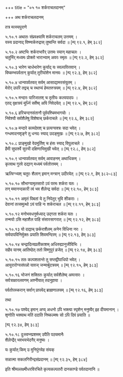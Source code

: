 +++
title = "०५ १० शर्कराचलदानम्"

+++
अथ शर्कराचलदानम्

तत्र मत्स्यपुराणे

५.१०.१ अथातः संप्रवक्ष्यामि शर्कराचलम् उत्तमम् ।  
यस्य प्रदानाद् विष्ण्वर्करुद्रास् तुष्यन्ति सर्वदा ॥ [म्प् ९२.१, हेम् ३८२]

५.१०.२ अष्टभिः शर्कराभारैर् उत्तमः स्यान् महाचलः ।  
चतुर्भिर् मध्यमः प्रोक्तो भाराभ्याम् अवरः स्मृतः ॥ [म्प् ९२.२, हेम् ३८२]

५.१०.३ भारेण चार्धभारेण कुर्याद् यः स्वल्पवित्तवान् ।  
विष्कम्भपर्वतान् कुर्यात् तुरीयांशेन मानवः ॥ [म्प् ९२.३, हेम् ३८२]

५.१०.४ धान्यपर्वतवत् सर्वम् आसाद्यामरसंयुतम् ।  
मेरोर् उपरि तद्वच् च स्थाप्यं हेमतरुत्रयम् ॥ [म्प् ९२.४, हेम् ३८२]

५.१०.५ मन्दारः पारिजातश् च तृतीयः कल्पपादपः ।  
एतद् वृक्षत्रयं मूर्ध्नि सर्वेष्व् अपि निवेदयेत् ॥ [म्प् ९२.५, हेम् ३८२]

५.१०.६ हरिचन्दनसंतानौ पूर्वपश्चिमभागयोः ।  
निवेश्यौ सर्वशैलेषु विशेषाच् छर्कराचले ॥ [म्प् ९२.६, हेम् ३८२]

५.१०.७ मन्दारे कामदेवश् च प्रत्यग्वक्त्रः सदा भवेत् ।  
गन्धमादनशृङ्गे तु धनदः स्याद् उदङ्मुखः ॥ [म्प् ९२.७, हेम् ३८२]

५.१०.८ प्राङ्मुखो वेदमूर्तिश् च हंसः स्याद् विपुलाचले ।  
हैमी सुपार्श्वे सुरभी दक्षिणाभिमुखी भवेत् ॥ [म्प् ९२.८, हेम् ३८२]

५.१०.९ धान्यपर्वतवत् सर्वम् आवाहनम् अथाधिकम् ।  
कृत्वाथ गुरवे दद्यान् मध्यमं पर्वतोत्तमम् ।

ऋत्विग्भ्यश् चतुरः शैलान् इमान् मन्त्रान् उदीरयेत् ॥ [म्प् ९२.९, हेम् ३८२–८३]

५.१०.१० सौभाग्यामृतसारो ऽयं परमः शर्करा यतः ।  
तन् ममानन्दकारी त्वं भव शैलेन्द्र सर्वदा ॥ [म्प् ९२.१०, हेम् ३८३]

५.१०.११ अमृतं पिबतां ये तु निपेतुर् भुवि शीकराः ।  
देवानां तत्समुत्थो ऽयं पाहि नः शर्कराचल ॥ [म्प् ९२.११, हेम् ३८३]

५.१०.१२ मनोभवधनुर्मध्याद् उद्गता शर्करा यतः ।  
तन्मयो ऽसि महाशैल पाहि संसारसागरात् ॥ [म्प् ९२.१२, हेम् ३८३]

५.१०.१३ यो दद्याच् छर्कराशैलम् अनेन विधिना नरः ।  
सर्वपापविनिर्मुक्तः प्रयाति शिवमन्दिरम् ॥ [म्प् ९२.१३, हेम् ३८३]

५.१०.१४ चन्द्रादित्यप्रतीकाशम् अधिरुह्यानुजीविभिः ।  
सहैव यानम् आतिष्ठेत् ततो विष्णुपुरं व्रजेत् ॥ [म्प् ९२.१४, हेम् ३८३]

५.१०.१५ ततः कल्पशतान्ते तु सप्तद्वीपाधिपो भवेत् ।  
आयुरारोग्यसंपन्नो यावज् जन्मार्बुदत्रयम् ॥ [म्प् ९२.१५, हेम् ३८३]

५.१०.१६ भोजनं शक्तितः कुर्यात् सर्वशैलेष्व् अमत्सरः ।  
सर्वत्राक्षारलवणम् अश्नीयात् तदनुज्ञया ।

पर्वतोपस्करान् सर्वान् प्रापयेद् ब्राह्मणालयम् ॥ [म्प् ९२.१६, हेम् ३८३]

तथा

५.१०.१७ पश्येद् इमान् अप्य् अधनो ऽपि भक्त्या स्पृशेन् मनुष्यैर् इह दीयमानान् ।  
शृणोति भक्याथ मतिं ददाति निष्कल्मषः सो ऽपि दिवं प्रयाति ॥

[म्प् ९२.३४, हेम् ३८३]

५.१०.१८ दुःस्वप्नप्रशमम् उपैति पठ्यमानैः  
शैलेन्द्रैर् भवभयभेदनैर् मनुष्यः ।

यः कुर्यात् किम् उ मुनिपुंगवेह संयक्

सन्नात्मा सकलगिरीन्द्रसंप्रदानम् ॥ [म्प् ९२.३५, हेम् ३८४]

इति श्रीमल्लक्ष्मीधरविरचिते कृत्यकल्पतरौ दानकाण्डे पर्वतदानानि ॥
